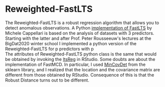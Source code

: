 # Reweighted-FastLTS

<p>
The Reweighted-FastLTS is a robust regression algorithm that allows you to detect anomalous observations.
A Python <a href="https://pypi.org/project/ltsfit/">implementation of FastLTS</a> by Michele Cappellari is based on the analysis of datasets with 3 predictors. Starting with the latter and after Prof. Peter Rousseeuw's lectures at the BigDat2020 winter school I implemented a python version of the Reweighted-FastLTS for p predictors with p<n (n number of observations).
<br><br>
The attributes of Reweighted-FastLTS python class is the same that would be obtained by invoking the <a href="https://www.rdocumentation.org/packages/robustbase/versions/0.93-5/topics/ltsReg">ltsReg</a> in RStudio.
Some doubts are about the implementation of FastMCD. In particular, I used <a href="https://scikit-learn.org/stable/modules/generated/sklearn.covariance.MinCovDet.html">MinCovDet<a> from the sklearn library, and I realized that the location and the covariance matrix are different from those obtained by RStudio. Consequence of this is that the Robust Distance turns out to be different.
</p>
